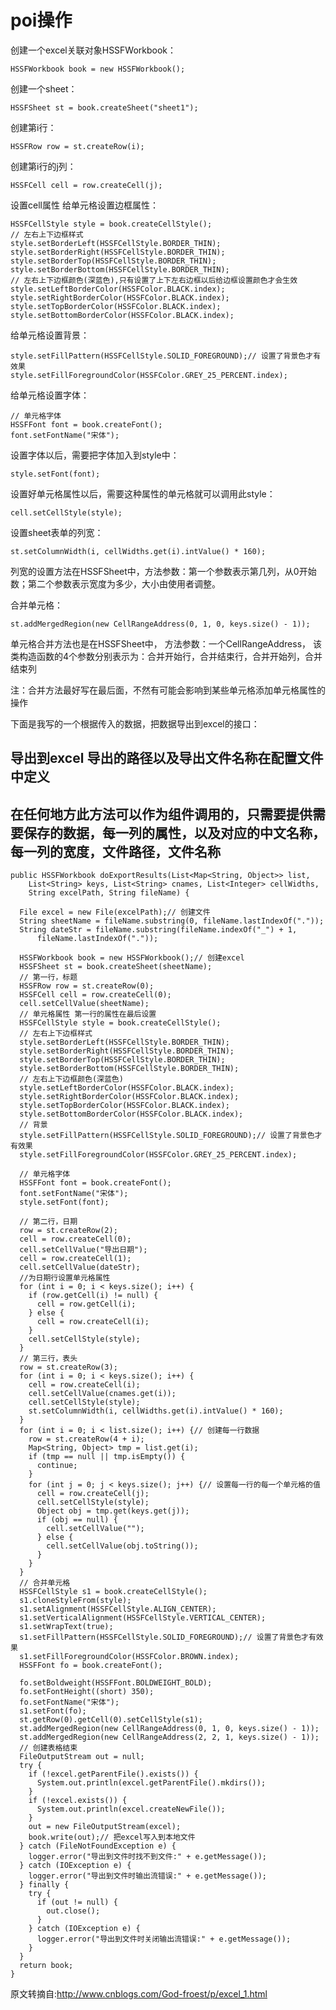 poi操作
=======

创建一个excel关联对象HSSFWorkbook：
```
HSSFWorkbook book = new HSSFWorkbook();
```

创建一个sheet：
```
HSSFSheet st = book.createSheet("sheet1");
```     

创建第i行：
```
HSSFRow row = st.createRow(i);
```

创建第i行的j列：
```
HSSFCell cell = row.createCell(j);
```

设置cell属性
给单元格设置边框属性：
```
HSSFCellStyle style = book.createCellStyle();
// 左右上下边框样式
style.setBorderLeft(HSSFCellStyle.BORDER_THIN);
style.setBorderRight(HSSFCellStyle.BORDER_THIN);
style.setBorderTop(HSSFCellStyle.BORDER_THIN);
style.setBorderBottom(HSSFCellStyle.BORDER_THIN);
// 左右上下边框颜色(深蓝色),只有设置了上下左右边框以后给边框设置颜色才会生效
style.setLeftBorderColor(HSSFColor.BLACK.index);
style.setRightBorderColor(HSSFColor.BLACK.index);
style.setTopBorderColor(HSSFColor.BLACK.index);
style.setBottomBorderColor(HSSFColor.BLACK.index);
```
    
给单元格设置背景：
```
style.setFillPattern(HSSFCellStyle.SOLID_FOREGROUND);// 设置了背景色才有效果
style.setFillForegroundColor(HSSFColor.GREY_25_PERCENT.index);
```

给单元格设置字体：
```
// 单元格字体
HSSFFont font = book.createFont();
font.setFontName("宋体");
```

设置字体以后，需要把字体加入到style中：
```
style.setFont(font);
```

设置好单元格属性以后，需要这种属性的单元格就可以调用此style：
```
cell.setCellStyle(style);
```

设置sheet表单的列宽：
```
st.setColumnWidth(i, cellWidths.get(i).intValue() * 160);
```

列宽的设置方法在HSSFSheet中，方法参数：第一个参数表示第几列，从0开始数；第二个参数表示宽度为多少，大小由使用者调整。

合并单元格：
```
st.addMergedRegion(new CellRangeAddress(0, 1, 0, keys.size() - 1));
```

单元格合并方法也是在HSSFSheet中，
方法参数：一个CellRangeAddress，
该类构造函数的4个参数分别表示为：合并开始行，合并结束行，合并开始列，合并结束列

注：合并方法最好写在最后面，不然有可能会影响到某些单元格添加单元格属性的操作

下面是我写的一个根据传入的数据，把数据导出到excel的接口：

导出到excel 导出的路径以及导出文件名称在配置文件中定义
--------------------------------------------------
在任何地方此方法可以作为组件调用的，只需要提供需要保存的数据，每一列的属性，以及对应的中文名称，每一列的宽度，文件路径，文件名称
---------------------------------------------------------------------------------------------------------------------

```
public HSSFWorkbook doExportResults(List<Map<String, Object>> list,
    List<String> keys, List<String> cnames, List<Integer> cellWidths,
    String excelPath, String fileName) {

  File excel = new File(excelPath);// 创建文件
  String sheetName = fileName.substring(0, fileName.lastIndexOf("."));
  String dateStr = fileName.substring(fileName.indexOf("_") + 1,
      fileName.lastIndexOf("."));

  HSSFWorkbook book = new HSSFWorkbook();// 创建excel
  HSSFSheet st = book.createSheet(sheetName);
  // 第一行，标题
  HSSFRow row = st.createRow(0);
  HSSFCell cell = row.createCell(0);
  cell.setCellValue(sheetName);
  // 单元格属性 第一行的属性在最后设置
  HSSFCellStyle style = book.createCellStyle();
  // 左右上下边框样式
  style.setBorderLeft(HSSFCellStyle.BORDER_THIN);
  style.setBorderRight(HSSFCellStyle.BORDER_THIN);
  style.setBorderTop(HSSFCellStyle.BORDER_THIN);
  style.setBorderBottom(HSSFCellStyle.BORDER_THIN);
  // 左右上下边框颜色(深蓝色)
  style.setLeftBorderColor(HSSFColor.BLACK.index);
  style.setRightBorderColor(HSSFColor.BLACK.index);
  style.setTopBorderColor(HSSFColor.BLACK.index);
  style.setBottomBorderColor(HSSFColor.BLACK.index);
  // 背景
  style.setFillPattern(HSSFCellStyle.SOLID_FOREGROUND);// 设置了背景色才有效果
  style.setFillForegroundColor(HSSFColor.GREY_25_PERCENT.index);

  // 单元格字体
  HSSFFont font = book.createFont();
  font.setFontName("宋体");
  style.setFont(font);

  // 第二行，日期
  row = st.createRow(2);
  cell = row.createCell(0);
  cell.setCellValue("导出日期");
  cell = row.createCell(1);
  cell.setCellValue(dateStr);
  //为日期行设置单元格属性
  for (int i = 0; i < keys.size(); i++) {
    if (row.getCell(i) != null) {
      cell = row.getCell(i);
    } else {
      cell = row.createCell(i);
    }
    cell.setCellStyle(style);
  }
  // 第三行，表头
  row = st.createRow(3);
  for (int i = 0; i < keys.size(); i++) {
    cell = row.createCell(i);
    cell.setCellValue(cnames.get(i));
    cell.setCellStyle(style);
    st.setColumnWidth(i, cellWidths.get(i).intValue() * 160);
  }
  for (int i = 0; i < list.size(); i++) {// 创建每一行数据
    row = st.createRow(4 + i);
    Map<String, Object> tmp = list.get(i);
    if (tmp == null || tmp.isEmpty()) {
      continue;
    }
    for (int j = 0; j < keys.size(); j++) {// 设置每一行的每一个单元格的值
      cell = row.createCell(j);
      cell.setCellStyle(style);
      Object obj = tmp.get(keys.get(j));
      if (obj == null) {
        cell.setCellValue("");
      } else {
        cell.setCellValue(obj.toString());
      }
    }
  }
  // 合并单元格
  HSSFCellStyle s1 = book.createCellStyle();
  s1.cloneStyleFrom(style);
  s1.setAlignment(HSSFCellStyle.ALIGN_CENTER);
  s1.setVerticalAlignment(HSSFCellStyle.VERTICAL_CENTER);
  s1.setWrapText(true);
  s1.setFillPattern(HSSFCellStyle.SOLID_FOREGROUND);// 设置了背景色才有效果
  s1.setFillForegroundColor(HSSFColor.BROWN.index);
  HSSFFont fo = book.createFont();

  fo.setBoldweight(HSSFFont.BOLDWEIGHT_BOLD);
  fo.setFontHeight((short) 350);
  fo.setFontName("宋体");
  s1.setFont(fo);
  st.getRow(0).getCell(0).setCellStyle(s1);
  st.addMergedRegion(new CellRangeAddress(0, 1, 0, keys.size() - 1));
  st.addMergedRegion(new CellRangeAddress(2, 2, 1, keys.size() - 1));
  // 创建表格结束
  FileOutputStream out = null;
  try {
    if (!excel.getParentFile().exists()) {
      System.out.println(excel.getParentFile().mkdirs());
    }
    if (!excel.exists()) {
      System.out.println(excel.createNewFile());
    }
    out = new FileOutputStream(excel);
    book.write(out);// 把excel写入到本地文件
  } catch (FileNotFoundException e) {
    logger.error("导出到文件时找不到文件:" + e.getMessage());
  } catch (IOException e) {
    logger.error("导出到文件时输出流错误:" + e.getMessage());
  } finally {
    try {
      if (out != null) {
        out.close();
      }
    } catch (IOException e) {
      logger.error("导出到文件时关闭输出流错误:" + e.getMessage());
    }
  }
  return book;
}
```  
原文转摘自:http://www.cnblogs.com/God-froest/p/excel_1.html
